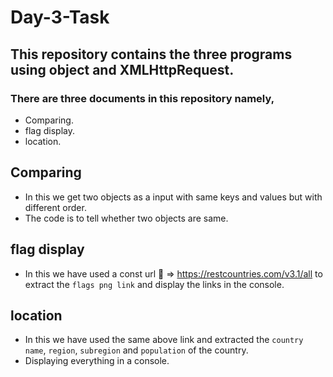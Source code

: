# Day-3-Task

## This repository contains the three programs using object and XMLHttpRequest.

### There are three documents in this repository namely,

* Comparing.
* flag display.
* location.

## Comparing

* In this we get two objects as a input with same keys and values but with different order.
* The code is to tell whether two objects are same.

## flag display

* In this we have used a const url :link: => https://restcountries.com/v3.1/all to extract the `flags png link` and display the links in the console.

## location

* In this we have used the same above link and extracted the `country name`, `region`, `subregion` and `population` of the country.
* Displaying everything in a console.
 
